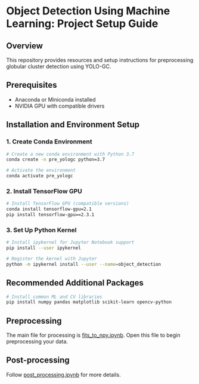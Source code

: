 # Object Detection Using Machine Learning: Project Setup Guide

## Overview
This repository provides resources and setup instructions for preprocessing globular cluster detection using YOLO-GC.

## Prerequisites
- Anaconda or Miniconda installed
- NVIDIA GPU with compatible drivers

## Installation and Environment Setup

### 1. Create Conda Environment
```bash
# Create a new conda environment with Python 3.7
conda create -n pre_yologc python=3.7

# Activate the environment
conda activate pre_yologc
```

### 2. Install TensorFlow GPU
```bash
# Install TensorFlow GPU (compatible versions)
conda install tensorflow-gpu=2.1
pip install tensorflow-gpu==2.3.1
```

### 3. Set Up Python Kernel
```bash
# Install ipykernel for Jupyter Notebook support
pip install --user ipykernel

# Register the kernel with Jupyter
python -m ipykernel install --user --name=object_detection
```

## Recommended Additional Packages
```bash
# Install common ML and CV libraries
pip install numpy pandas matplotlib scikit-learn opencv-python
```

## Preprocessing
The main file for processing is [fits_to_npy.ipynb](./python_files/npy_extraction/fits_to_npy.ipynb). Open this file to begin preprocessing your data.

## Post-processing
Follow [post_processing.ipynb](./python_files/npy_extraction/post_processing.ipynb) for more details.

